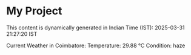 # My Project

This content is dynamically generated in Indian Time (IST): 2025-03-31 21:27:20 IST


Current Weather in Coimbatore:
Temperature: 29.88 °C
Condition: haze
